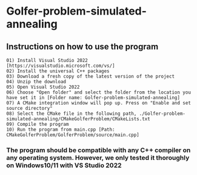 # Golfer-problem-simulated-annealing

## Instructions on how to use the program
```
01) Install Visual Studio 2022 [https://visualstudio.microsoft.com/vs/]
02) Install the universal C++ packages
03) Download a fresh copy of the latest version of the project
04) Unzip the download
05) Open Visual Studio 2022
06) Choose "Open folder" and select the folder from the location you have set it in [Folder name: Golfer-problem-simulated-annealing]
07) A CMake integration window will pop up. Press on "Enable and set source directory"
08) Select the CMake file in the following path, ./Golfer-problem-simulated-annealing/CMakeGolferProblem/CMakeLists.txt
09) Compile the program
10) Run the program from main.cpp [Path: CMakeGolferProblem/GolferProblem/source/main.cpp]
```
### The program should be compatible with any C++ compiler on any operating system. However, we only tested it thoroughly on Windows10/11 with VS Studio 2022 
